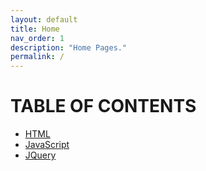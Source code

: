 ```yaml
---
layout: default
title: Home
nav_order: 1
description: "Home Pages."
permalink: /
---
```

# TABLE OF CONTENTS
- [HTML]()
- [JavaScript]()
- [JQuery]()
